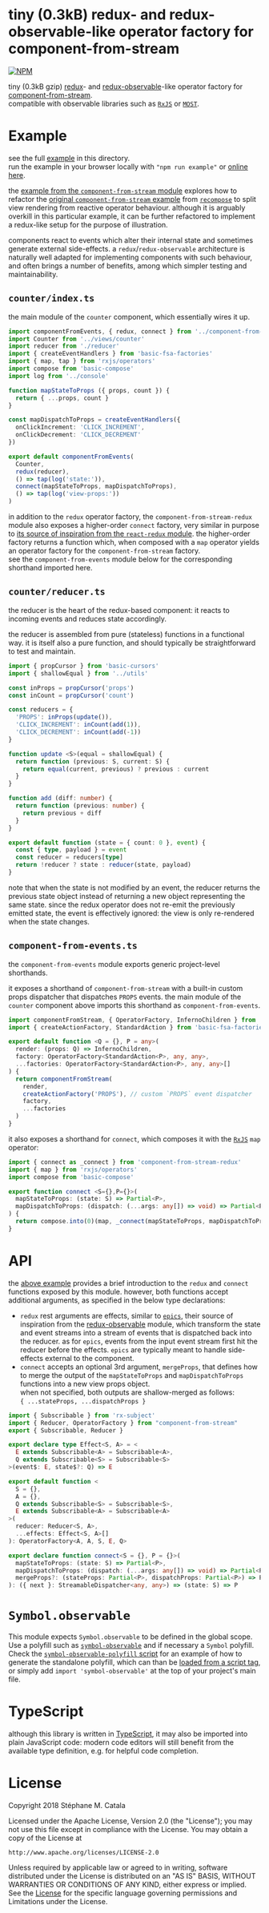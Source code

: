 # tiny (0.3kB) redux- and redux-observable-like operator factory for component-from-stream
[![NPM](https://nodei.co/npm/component-from-stream-redux.png?compact=true)](https://nodei.co/npm/component-from-stream-redux/)

tiny (0.3kB gzip) [redux](https://npmjs.com/package/redux)- and
[redux-observable](https://npmjs.com/package/redux-observable)-like
operator factory for
[component-from-stream](https://npmjs.com/package/component-from-stream). <br/>
compatible with observable libraries such as [`RxJS`](http://reactivex.io/rxjs/)
or [`MOST`](https://www.npmjs.com/package/most).

# Example
see the full [example](./example/index.tsx) in this directory.<br/>
run the example in your browser locally with `"npm run example"`
or [online here](https://cdn.rawgit.com/ZenyWay/component-from-stream-redux/v0.5.6/example/index.html).

the [example from the `component-from-stream` module](https://npmjs.com/package/component-from-stream) explores how to refactor
the [original `component-from-stream` example](https://github.com/acdlite/recompose/blob/master/docs/API.md#componentfromstream)
from [`recompose`](https://npmjs.com/package/recompose)
to split view rendering from reactive operator behaviour.
although it is arguably overkill in this particular example,
it can be further refactored to implement a redux-like setup
for the purpose of illustration.

components react to events which alter their internal state
and sometimes generate external side-effects.
a `redux`/`redux-observable` architecture is naturally well adapted
for implementing components with such behaviour,
and often brings a number of benefits,
among which simpler testing and maintainability.

## `counter/index.ts`
the main module of the `counter` component, which essentially wires it up.
```ts
import componentFromEvents, { redux, connect } from '../component-from-events'
import Counter from '../views/counter'
import reducer from './reducer'
import { createEventHandlers } from 'basic-fsa-factories'
import { map, tap } from 'rxjs/operators'
import compose from 'basic-compose'
import log from '../console'

function mapStateToProps ({ props, count }) {
  return { ...props, count }
}

const mapDispatchToProps = createEventHandlers({
  onClickIncrement: 'CLICK_INCREMENT',
  onClickDecrement: 'CLICK_DECREMENT'
})

export default componentFromEvents(
  Counter,
  redux(reducer),
  () => tap(log('state:')),
  connect(mapStateToProps, mapDispatchToProps),
  () => tap(log('view-props:'))
)
```
in addition to the `redux` operator factory,
the `component-from-stream-redux` module also exposes
a higher-order `connect` factory, very similar in purpose to
[its source of inspiration from the `react-redux` module](https://github.com/reduxjs/react-redux/blob/master/docs/api.md#connectmapstatetoprops-mapdispatchtoprops-mergeprops-options).
the higher-order factory returns a function which,
when composed with a `map` operator yields
an operator factory for the `component-from-stream` factory.<br/>
see the `component-from-events` module below for the corresponding shorthand
imported here.

## `counter/reducer.ts`
the reducer is the heart of the redux-based component:
it reacts to incoming events and reduces state accordingly.

the reducer is assembled from pure (stateless) functions in a functional way.
it is itself also a pure function,
and should typically be straightforward to test and maintain.
```ts
import { propCursor } from 'basic-cursors'
import { shallowEqual } from '../utils'

const inProps = propCursor('props')
const inCount = propCursor('count')

const reducers = {
  'PROPS': inProps(update()),
  'CLICK_INCREMENT': inCount(add(1)),
  'CLICK_DECREMENT': inCount(add(-1))
}

function update <S>(equal = shallowEqual) {
  return function (previous: S, current: S) {
    return equal(current, previous) ? previous : current
  }
}

function add (diff: number) {
  return function (previous: number) {
    return previous + diff
  }
}

export default function (state = { count: 0 }, event) {
  const { type, payload } = event
  const reducer = reducers[type]
  return !reducer ? state : reducer(state, payload)
}
```
note that when the state is not modified by an event,
the reducer returns the previous state object
instead of returning a new object representing the same state.
since the redux operator does not re-emit the previously emitted state,
the event is effectively ignored:
the view is only re-rendered when the state changes.

## `component-from-events.ts`
the `component-from-events` module exports generic project-level shorthands.

it exposes a shorthand of `component-from-stream`
with a built-in custom props dispatcher that dispatches `PROPS` events.
the main module of the `counter` component above imports this shorthand
as `component-from-events`.
```ts
import componentFromStream, { OperatorFactory, InfernoChildren } from './component-from-stream'
import { createActionFactory, StandardAction } from 'basic-fsa-factories'

export default function <Q = {}, P = any>(
  render: (props: Q) => InfernoChildren,
  factory: OperatorFactory<StandardAction<P>, any, any>,
  ...factories: OperatorFactory<StandardAction<P>, any, any>[]
) {
  return componentFromStream(
    render,
    createActionFactory('PROPS'), // custom `PROPS` event dispatcher
    factory,
    ...factories
  )
}
```
it also exposes a shorthand for `connect`,
which composes it with the [`RxJS`](http://reactivex.io/rxjs/) `map` operator:
```ts
import { connect as _connect } from 'component-from-stream-redux'
import { map } from 'rxjs/operators'
import compose from 'basic-compose'

export function connect <S={},P={}>(
  mapStateToProps: (state: S) => Partial<P>,
  mapDispatchToProps: (dispatch: (...args: any[]) => void) => Partial<P>
) {
  return compose.into(0)(map, _connect(mapStateToProps, mapDispatchToProps))
}
```

# <a name="API"></a>API
the [above example](#Example) provides a brief introduction
to the `redux` and `connect` functions exposed by this module.
however, both functions accept additional arguments,
as specified in the below type declarations:
* `redux` rest arguments are effects, similar to [`epics`](https://redux-observable.js.org/docs/basics/Epics.html),
their source of inspiration
from the [redux-observable](https://npmjs.com/package/redux-observable) module,
which transform the state and event streams into a stream of events
that is dispatched back into the reducer.
as for `epics`, events from the input event stream first hit the reducer
before the effects.
`epics` are typically meant to handle side-effects external to the component.
* `connect` accepts an optional 3rd argument, `mergeProps`, that defines how to
merge the output of the `mapStateToProps` and `mapDispatchToProps` functions
into a new view props object.<br/>
when not specified, both outputs are shallow-merged as follows:<br/>
`{ ...stateProps, ...dispatchProps }`
```ts
import { Subscribable } from 'rx-subject'
import { Reducer, OperatorFactory } from "component-from-stream"
export { Subscribable, Reducer }

export declare type Effect<S, A> = <
  E extends Subscribable<A> = Subscribable<A>,
  Q extends Subscribable<S> = Subscribable<S>
>(event$: E, state$?: Q) => E

export default function <
  S = {},
  A = {},
  Q extends Subscribable<S> = Subscribable<S>,
  E extends Subscribable<A> = Subscribable<A>
>(
  reducer: Reducer<S, A>,
  ...effects: Effect<S, A>[]
): OperatorFactory<A, A, S, E, Q>

export declare function connect<S = {}, P = {}>(
  mapStateToProps: (state: S) => Partial<P>,
  mapDispatchToProps: (dispatch: (...args: any[]) => void) => Partial<P>,
  mergeProps?: (stateProps: Partial<P>, dispatchProps: Partial<P>) => P
): ({ next }: StreamableDispatcher<any, any>) => (state: S) => P
```

# `Symbol.observable`
This module expects `Symbol.observable` to be defined in the global scope.
Use a polyfill such as [`symbol-observable`](https://npmjs.com/package/symbol-observable/)
and if necessary a `Symbol` polyfill.
Check the [`symbol-observable-polyfill` script](./package.json#L10)
for an example of how to generate the standalone polyfill,
which can than be [loaded from a script tag](./example/index.html#L27),
or simply add `import 'symbol-observable'` at the top of your project's main file.

# TypeScript
although this library is written in [TypeScript](https://www.typescriptlang.org),
it may also be imported into plain JavaScript code:
modern code editors will still benefit from the available type definition,
e.g. for helpful code completion.

# License
Copyright 2018 Stéphane M. Catala

Licensed under the Apache License, Version 2.0 (the "License");
you may not use this file except in compliance with the License.
You may obtain a copy of the License at

    http://www.apache.org/licenses/LICENSE-2.0

Unless required by applicable law or agreed to in writing, software
distributed under the License is distributed on an "AS IS" BASIS,
WITHOUT WARRANTIES OR CONDITIONS OF ANY KIND, either express or implied.
See the [License](./LICENSE) for the specific language governing permissions and
Limitations under the License.
